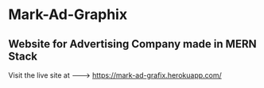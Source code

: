 # Mark-Ad-Graphix
## Website for Advertising Company made in MERN Stack
Visit the live site at ---> https://mark-ad-grafix.herokuapp.com/
